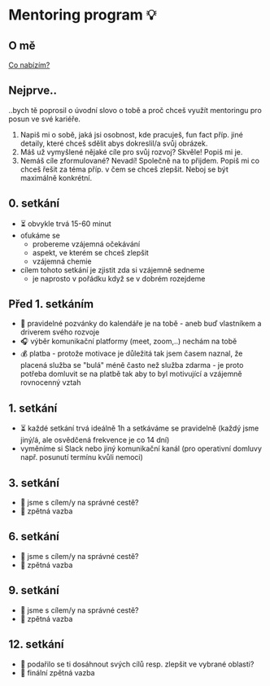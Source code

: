 # Mentoring program 💡

## O mě
[Co nabízím?](./ome-cs.md)

## Nejprve..
..bych tě poprosil o úvodní slovo o tobě a proč chceš využít mentoringu pro posun ve své kariéře.
1. Napiš mi o sobě, jaká jsi osobnost, kde pracuješ, fun fact příp. jiné detaily, které chceš sdělit abys dokreslil/a svůj obrázek.
2. Máš už vymyšlené nějaké cíle pro svůj rozvoj? Skvěle! Popiš mi je.
3. Nemáš cíle zformulované? Nevadí! Společně na to přijdem. Popiš mi co chceš řešit za téma příp. v čem se chceš zlepšit. Neboj se být maximálně konkrétní.

## 0. setkání
* ⏳ obvykle trvá 15-60 minut
* oťukáme se
  * probereme vzájemná očekávání
  * aspekt, ve kterém se chceš zlepšit
  * vzájemná chemie
* cílem tohoto setkání je zjistit zda si vzájemně sedneme
  * je naprosto v pořádku když se v dobrém rozejdeme

## Před 1. setkáním
* 📆 pravidelné pozvánky do kalendáře je na tobě - aneb buď vlastníkem a driverem svého rozvoje
* 🎧 výběr komunikační platformy (meet, zoom,..) nechám na tobě
* 💰 platba - protože motivace je důležitá tak jsem časem naznal, že placená služba se "bulá" méně často než služba zdarma - je proto potřeba domluvit se na platbě tak aby to byl motivující a vzájemně rovnocenný vztah

## 1. setkání
* ⏳ každé setkání trvá ideálně 1h a setkáváme se pravidelně (každý jsme jiný/á, ale osvědčená frekvence je co 14 dní)
* vyměníme si Slack nebo jiný komunikační kanál (pro operativní domluvy např. posunutí termínu kvůli nemoci)

## 3. setkání
* 🎯 jsme s cílem/y na správné cestě?
* 📣 zpětná vazba

## 6. setkání
* 🎯 jsme s cílem/y na správné cestě?
* 📣 zpětná vazba

## 9. setkání
* 🎯 jsme s cílem/y na správné cestě?
* 📣 zpětná vazba

## 12. setkání
* 🎯 podařilo se ti dosáhnout svých cílů resp. zlepšit ve vybrané oblasti?
* 📣 finální zpětná vazba
